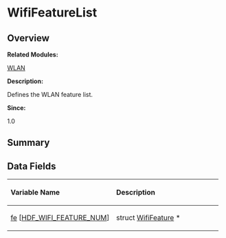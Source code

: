 # WifiFeatureList<a name="ZH-CN_TOPIC_0000001055518132"></a>

## **Overview**<a name="section706173662093537"></a>

**Related Modules:**

[WLAN](WLAN.md)

**Description:**

Defines the WLAN feature list. 

**Since:**

1.0

## **Summary**<a name="section1717518666093537"></a>

## Data Fields<a name="pub-attribs"></a>

<a name="table933362024093537"></a>
<table><thead align="left"><tr id="row1094199590093537"><th class="cellrowborder" valign="top" width="50%" id="mcps1.1.3.1.1"><p id="p137675145093537"><a name="p137675145093537"></a><a name="p137675145093537"></a>Variable Name</p>
</th>
<th class="cellrowborder" valign="top" width="50%" id="mcps1.1.3.1.2"><p id="p1055024302093537"><a name="p1055024302093537"></a><a name="p1055024302093537"></a>Description</p>
</th>
</tr>
</thead>
<tbody><tr id="row469125967093537"><td class="cellrowborder" valign="top" width="50%" headers="mcps1.1.3.1.1 "><p id="p13482104093537"><a name="p13482104093537"></a><a name="p13482104093537"></a><a href="WLAN.md#ga772b7d7c4b5cc3ecdab421a0b2337e91">fe</a> [<a href="WLAN.md#ggaec03ba36d71cc2d5f3209bc24aa6ee10a28ff5971d579c1754e03a5f79a0c9e6f">HDF_WIFI_FEATURE_NUM</a>]</p>
</td>
<td class="cellrowborder" valign="top" width="50%" headers="mcps1.1.3.1.2 "><p id="p320161162093537"><a name="p320161162093537"></a><a name="p320161162093537"></a>struct <a href="WifiFeature.md">WifiFeature</a> *&nbsp;</p>
</td>
</tr>
</tbody>
</table>

